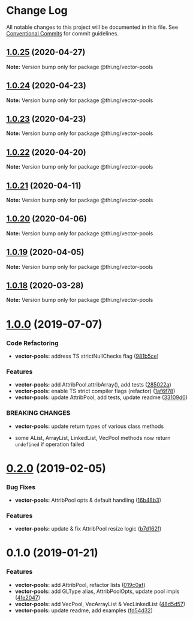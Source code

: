 # Change Log

All notable changes to this project will be documented in this file.
See [Conventional Commits](https://conventionalcommits.org) for commit guidelines.

## [1.0.25](https://github.com/thi-ng/umbrella/compare/@thi.ng/vector-pools@1.0.24...@thi.ng/vector-pools@1.0.25) (2020-04-27)

**Note:** Version bump only for package @thi.ng/vector-pools





## [1.0.24](https://github.com/thi-ng/umbrella/compare/@thi.ng/vector-pools@1.0.23...@thi.ng/vector-pools@1.0.24) (2020-04-23)

**Note:** Version bump only for package @thi.ng/vector-pools





## [1.0.23](https://github.com/thi-ng/umbrella/compare/@thi.ng/vector-pools@1.0.22...@thi.ng/vector-pools@1.0.23) (2020-04-23)

**Note:** Version bump only for package @thi.ng/vector-pools





## [1.0.22](https://github.com/thi-ng/umbrella/compare/@thi.ng/vector-pools@1.0.21...@thi.ng/vector-pools@1.0.22) (2020-04-20)

**Note:** Version bump only for package @thi.ng/vector-pools





## [1.0.21](https://github.com/thi-ng/umbrella/compare/@thi.ng/vector-pools@1.0.20...@thi.ng/vector-pools@1.0.21) (2020-04-11)

**Note:** Version bump only for package @thi.ng/vector-pools





## [1.0.20](https://github.com/thi-ng/umbrella/compare/@thi.ng/vector-pools@1.0.19...@thi.ng/vector-pools@1.0.20) (2020-04-06)

**Note:** Version bump only for package @thi.ng/vector-pools





## [1.0.19](https://github.com/thi-ng/umbrella/compare/@thi.ng/vector-pools@1.0.18...@thi.ng/vector-pools@1.0.19) (2020-04-05)

**Note:** Version bump only for package @thi.ng/vector-pools





## [1.0.18](https://github.com/thi-ng/umbrella/compare/@thi.ng/vector-pools@1.0.17...@thi.ng/vector-pools@1.0.18) (2020-03-28)

**Note:** Version bump only for package @thi.ng/vector-pools





# [1.0.0](https://github.com/thi-ng/umbrella/compare/@thi.ng/vector-pools@0.2.16...@thi.ng/vector-pools@1.0.0) (2019-07-07)

### Code Refactoring

* **vector-pools:** address TS strictNullChecks flag ([981b5ce](https://github.com/thi-ng/umbrella/commit/981b5ce))

### Features

* **vector-pools:** add AttribPool.attribArray(), add tests ([285022a](https://github.com/thi-ng/umbrella/commit/285022a))
* **vector-pools:** enable TS strict compiler flags (refactor) ([1af6f78](https://github.com/thi-ng/umbrella/commit/1af6f78))
* **vector-pools:** update AttribPool, add tests, update readme ([33109d0](https://github.com/thi-ng/umbrella/commit/33109d0))

### BREAKING CHANGES

* **vector-pools:** update return types of various class methods

- some AList, ArrayList, LinkedList, VecPool methods now return
  `undefined` if operation failed

# [0.2.0](https://github.com/thi-ng/umbrella/compare/@thi.ng/vector-pools@0.1.2...@thi.ng/vector-pools@0.2.0) (2019-02-05)

### Bug Fixes

* **vector-pools:** AttribPool opts & default handling ([16b48b3](https://github.com/thi-ng/umbrella/commit/16b48b3))

### Features

* **vector-pools:** update & fix AttribPool resize logic ([b7d162f](https://github.com/thi-ng/umbrella/commit/b7d162f))

# 0.1.0 (2019-01-21)

### Features

* **vector-pools:** add AttribPool, refactor lists ([019c0af](https://github.com/thi-ng/umbrella/commit/019c0af))
* **vector-pools:** add GLType alias, AttribPoolOpts, update pool impls ([4fe2047](https://github.com/thi-ng/umbrella/commit/4fe2047))
* **vector-pools:** add VecPool, VecArrayList & VecLinkedList ([48d5d57](https://github.com/thi-ng/umbrella/commit/48d5d57))
* **vector-pools:** update readme, add examples ([fd54d32](https://github.com/thi-ng/umbrella/commit/fd54d32))
